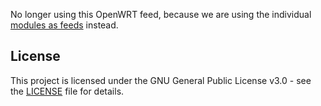 No longer using this OpenWRT feed, because we are using the individual [modules as feeds](https://gitworkshop.dev/nevent1qvzqqqqx25pzpslz866785q0rze0favgmrxmc4yxfzl8vx7ajzqjrpklgcpa0j4fqqswp4pazyw4gn9px875p7nema4w3dy3xzjhfy6g0nmqsf8wj498lxslwmrev) instead.

## License
This project is licensed under the GNU General Public License v3.0 - see the [LICENSE](LICENSE) file for details.

